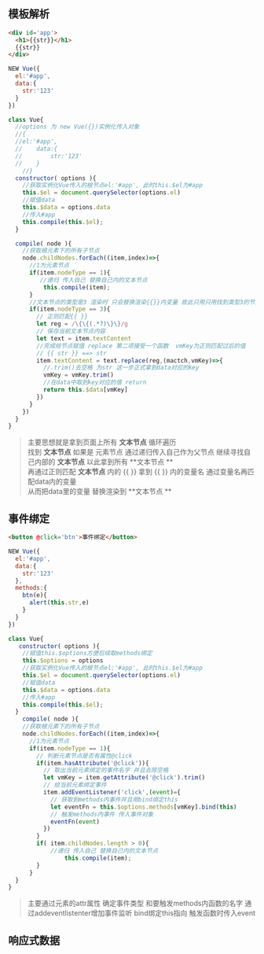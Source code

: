 ## 模板解析
```html
<div id='app'>
  <h1>{{str}}</h1>
  {{str}}
</div>
```
```javascript
NEW Vue({
  el:'#app',
  data:{
    str:'123'
  }
})
```
```javascript
class Vue{
  //options 为 new Vue({})实例化传入对象
  //{
  //el:'#app',
  //	data:{
  // 		str:'123'
  //	}
	//}
  constructor( options ){
    //获取实例化Vue传入的根节点el:'#app', 此时this.$el为#app
    this.$el = document.querySelector(options.el)
  	//赋值data
    this.$data = options.data
    //传入#app
    this.compile(this.$el);
  }

  compile( node ){
    //获取根元素下的所有子节点
    node.childNodes.forEach((item,index)=>{
      //1为元素节点
      if(item.nodeType == 1){
         //递归 传入自己 替换自己内的文本节点
          this.compile(item);
      }
      //文本节点的类型是3 渲染时 只会替换渲染{{}}内变量 故此只用只用找到类型3的节点
      if(item.nodeType == 3){
        // 正则匹配{{ }} 
        let reg = /\{\{(.*?)\}\}/g
        // 保存当前文本节点内容
        let text = item.textContent
        //完成给节点赋值 replace 第二项接受一个函数  vmKey为正则匹配过后的值
        // {{ str }} ==> str
        item.textContent = text.replace(reg,(mactch,vmKey)=>{
          //.trim()去空格 为str 这一步正式拿到data对应的key
          vmKey = vmKey.trim()
          //在data中取到key对应的值 return
          return this.$data[vmKey]
        })
      }
    })
  }
}
```
> 主要思想就是拿到页面上所有 **文本节点** 循环遍历  
> 找到 **文本节点**  如果是 元素节点  通过递归传入自己作为父节点   继续寻找自己内部的 **文本节点**  以此拿到所有 **文本节点 **  
> 再通过正则匹配 **文本节点** 内的 {{ }} 拿到 {{ }} 内的变量名  通过变量名再匹配data内的变量    
> 从而把data里的变量    替换渲染到 **文本节点 **

## 事件绑定
```html
<button @click='btn'>事件绑定</button>
```
```javascript
NEW Vue({
  el:'#app',
  data:{
    str:'123'
  },
  methods:{
    btn(e){
      alert(this.str,e)
    }
  }
})
```
```javascript
class Vue{
   constructor( options ){
    //赋值this.$options方便后续取methods绑定
    this.$options = options
    //获取实例化Vue传入的根节点el:'#app', 此时this.$el为#app
    this.$el = document.querySelector(options.el)
  	//赋值data
    this.$data = options.data
    //传入#app
    this.compile(this.$el);
  }
	compile( node ){
    //获取根元素下的所有子节点
    node.childNodes.forEach((item,index)=>{
      //1为元素节点
      if(item.nodeType == 1){
        // 判断元素节点是否有属性@click
        if(item.hasAttribute('@click')){
          // 取出当前元素绑定的事件名字 并且去除空格
          let vmKey = item.getAttribute('@click').trim()
          // 给当前元素绑定事件
          item.addEventListener('click',(event)={
            // 获取到methods内事件并且用bind绑定this
            let eventFn = this.$options.methods[vmKey].bind(this)
            // 触发methods内事件 传入事件对象
            eventFn(event)
          })
        }
        if( item.childNodes.length > 0){
            //递归 传入自己 替换自己内的文本节点
        		this.compile(item);
        }
      }
  }
}
```
> 主要通过元素的attr属性 确定事件类型 和要触发methods内函数的名字 
> 通过addeventlistenter增加事件监听 
> bind绑定this指向 触发函数时传入event

## 响应式数据

